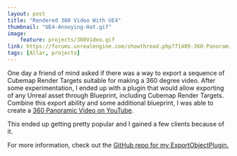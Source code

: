 ```yaml
---
layout: post
title: "Rendered 360 Video With UE4"
thumbnail: "UE4-Annoying-Hat.gif"
image:
    feature: projects/360Video.gif
link: https://forums.unrealengine.com/showthread.php?71489-360-Panoramic-Stereoscopic-Export-Pipeline
tags: [Allar, projects]
---
```


One day a friend of mind asked if there was a way to export a sequence of Cubemap Render Targets suitable for making a 360 degree video. After some experimentation, I ended up with a plugin that would allow exporting of any Unreal asset through Blueprint, including Cubemap Render Targets. Combine this export ability and some additional blueprint, I was able to create a [360 Panoramic Video on YouTube](https://www.youtube.com/watch?v=AY5vQ0Pm1WE).

This ended up getting pretty popular and I gained a few clients because of it.

For more information, check out the [GitHub repo for my ExportObjectPlugin.](https://github.com/Allar/ExportObjectPlugin)